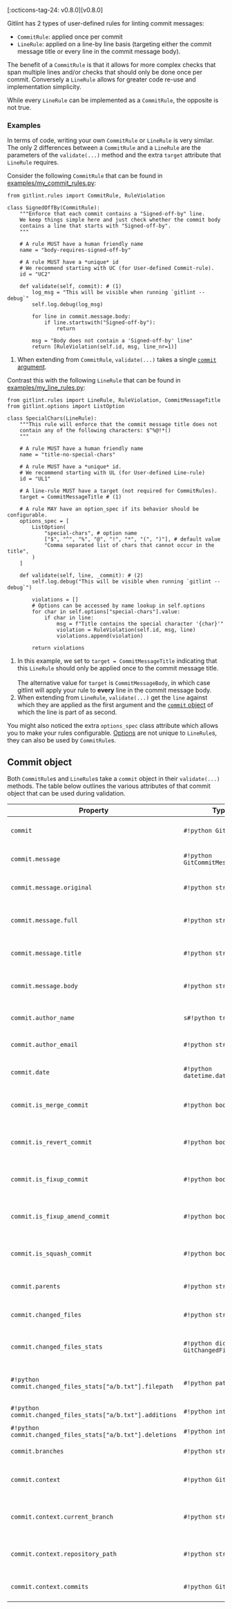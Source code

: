 [:octicons-tag-24: v0.8.0][v0.8.0] 

Gitlint has 2 types of user-defined rules for linting commit messages:

- `CommitRule`: applied once per commit
- `LineRule`: applied on a line-by line basis (targeting either the commit message title or every line in the commit message body).

The benefit of a `CommitRule` is that it allows for more complex checks that span multiple lines and/or checks
that should only be done once per commit. Conversely a `LineRule` allows for greater code re-use and implementation simplicity.

While every `LineRule` can be implemented as a `CommitRule`, the opposite is not true.

### Examples

In terms of code, writing your own `CommitRule` or `LineRule` is very similar.
The only 2 differences between a `CommitRule` and a `LineRule` are the parameters of the `validate(...)` method and the extra
`target` attribute that `LineRule` requires.

Consider the following `CommitRule` that can be found in [examples/my_commit_rules.py](https://github.com/jorisroovers/gitlint/blob/main/examples/my_commit_rules.py):

```{ .python .copy title="examples/my_commit_rules.py" linenums="1" hl_lines="16"}
from gitlint.rules import CommitRule, RuleViolation

class SignedOffBy(CommitRule):
    """Enforce that each commit contains a "Signed-off-by" line.
    We keep things simple here and just check whether the commit body
    contains a line that starts with "Signed-off-by".
    """

    # A rule MUST have a human friendly name
    name = "body-requires-signed-off-by"

    # A rule MUST have a *unique* id
    # We recommend starting with UC (for User-defined Commit-rule).
    id = "UC2"

    def validate(self, commit): # (1)
        log_msg = "This will be visible when running `gitlint --debug`"
        self.log.debug(log_msg)

        for line in commit.message.body:
            if line.startswith("Signed-off-by"):
                return

        msg = "Body does not contain a 'Signed-off-by' line"
        return [RuleViolation(self.id, msg, line_nr=1)]
```

1. When extending from `CommitRule`, `validate(...)` takes a single [`commit` argument](#commit-object).

Contrast this with the following `LineRule` that can be found in [examples/my_line_rules.py](https://github.com/jorisroovers/gitlint/blob/main/examples/my_line_rules.py):

```{ .python .copy title="examples/my_line_rules.py" linenums="1" hl_lines="17 28"}
from gitlint.rules import LineRule, RuleViolation, CommitMessageTitle
from gitlint.options import ListOption

class SpecialChars(LineRule):
    """This rule will enforce that the commit message title does not
    contain any of the following characters: $^%@!*()
    """

    # A rule MUST have a human friendly name
    name = "title-no-special-chars"

    # A rule MUST have a *unique* id.
    # We recommend starting with UL (for User-defined Line-rule)
    id = "UL1"

    # A line-rule MUST have a target (not required for CommitRules).
    target = CommitMessageTitle # (1)

    # A rule MAY have an option_spec if its behavior should be configurable.
    options_spec = [
        ListOption(
            "special-chars", # option name
            ["$", "^", "%", "@", "!", "*", "(", ")"], # default value
            "Comma separated list of chars that cannot occur in the title",
        )
    ]

    def validate(self, line, _commit): # (2)
        self.log.debug("This will be visible when running `gitlint --debug`")

        violations = []
        # Options can be accessed by name lookup in self.options
        for char in self.options["special-chars"].value:
            if char in line:
                msg = f"Title contains the special character '{char}'"
                violation = RuleViolation(self.id, msg, line)
                violations.append(violation)

        return violations
```

1. In this example, we set to `target = CommitMessageTitle`  indicating that this `LineRule`
   should only be applied once to the commit message title. <br><br>
   The alternative value for `target` is `CommitMessageBody`,
   in which case gitlint will apply your rule to **every** line in the commit message body.
2. When extending from `LineRule`, `validate(...)` get the `line` against which they are applied as the first argument and
   the [`commit` object](#commit-object) of which the line is part of as second.

You might also noticed the extra `options_spec` class attribute which allows you to make your rules configurable.
[Options](options.md) are not unique to `LineRule`s, they can also be used by `CommitRule`s.


## Commit object
Both `CommitRule`s and `LineRule`s take a `commit` object in their `validate(...)` methods.
The table below outlines the various attributes of that commit object that can be used during validation.


| Property                                       | Type                                       | Description                                                                          |
| ---------------------------------------------- | ------------------------------------------ | ------------------------------------------------------------------------------------ |
| `commit`                                       | `#!python GitCommit`                       | Python object representing the commit                                                |
| `commit.message`                               | `#!python GitCommitMessage`                | Python object representing the commit message                                        |
| `commit.message.original`                      | `#!python str`                             | Original commit message as returned by git                                           |
| `commit.message.full`                          | `#!python str`                             | Full commit message, without comments (lines starting with `#` removed).             |
| `commit.message.title`                         | `#!python str`                             | Title/subject of the commit message: the first line                                  |
| `commit.message.body`                          | `#!python str[]`                           | List of lines in the body of the commit message (i.e. starting from the second line) |
| `commit.author_name`                           | `s#!python tr`                             | Name of the author, result of `git log --pretty=%aN`                                 |
| `commit.author_email`                          | `#!python str`                             | Email of the author, result of `git log --pretty=%aE`                                |
| `commit.date`                                  | `#!python datetime.datetime`               | Python `datetime` object representing the time of commit                             |
| `commit.is_merge_commit`                       | `#!python bool`                            | Boolean indicating whether the commit is a merge commit or not.                      |
| `commit.is_revert_commit`                      | `#!python bool`                            | Boolean indicating whether the commit is a revert commit or not.                     |
| `commit.is_fixup_commit`                       | `#!python bool`                            | Boolean indicating whether the commit is a fixup commit or not.                      |
| `commit.is_fixup_amend_commit`                 | `#!python bool`                            | Boolean indicating whether the commit is a (fixup) amend commit or not.              |
| `commit.is_squash_commit`                      | `#!python bool`                            | Boolean indicating whether the commit is a squash cosmmit or not.                    |
| `commit.parents`                               | `#!python str[]`                           | List of parent commit `sha`s (only for merge commits).                               |
| `commit.changed_files`                         | `#!python str[]`                           | List of files changed in the commit (relative paths).                                |
| `commit.changed_files_stats`                   | `#!python dict[str, GitChangedFilesStats]` | Dictionary mapping the changed files to a `GitChangedFilesStats` objects             |
| `#!python commit.changed_files_stats["a/b.txt"].filepath`  | `#!python pathlib.Path`                    | Relative path (compared to repo root) of the file that was changed.                  |
| `#!python commit.changed_files_stats["a/b.txt"].additions` | `#!python int`                             | Number of additions in the file.                                                     |
| `#!python commit.changed_files_stats["a/b.txt"].deletions` | `#!python int`                             | Number of deletions in the file.                                                     |
| `commit.branches`                              | `#!python str[]`                           | List of branch names the commit is part of                                           |
| `commit.context`                               | `#!python GitContext`                      | Object pointing to the bigger git context that the commit is part of                 |
| `commit.context.current_branch`                | `#!python str`                             | Name of the currently active branch (of local repo)                                  |
| `commit.context.repository_path`               | `#!python str`                             | Absolute path pointing to the git repository being linted                            |
| `commit.context.commits`                       | `#!python GitCommit[]`                     | List of commits gitlint is acting on, NOT all commits in the repo.                   |